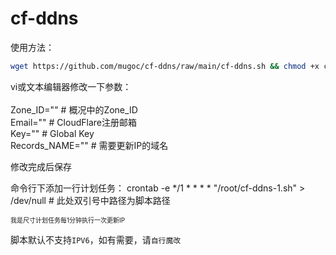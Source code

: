 # cf-ddns
使用方法：
```bash
wget https://github.com/mugoc/cf-ddns/raw/main/cf-ddns.sh && chmod +x cf-ddns.sh
```
vi或文本编辑器修改一下参数：</br>
</br>
Zone_ID=""        # 概况中的Zone_ID</br>
Email=""          # CloudFlare注册邮箱</br>
Key=""            # Global Key</br>
Records_NAME=""   # 需要更新IP的域名</br>

修改完成后保存

命令行下添加一行计划任务：
crontab -e
*/1 * * * * "/root/cf-ddns-1.sh" > /dev/null   # 此处双引号中路径为脚本路径

<font size=1>我是尺寸计划任务每1分钟执行一次更新IP</font>

脚本默认不支持`IPV6`，如有需要，请`自行魔改`
